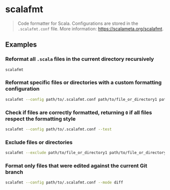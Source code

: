 # scalafmt

> Code formatter for Scala. Configurations are stored in the `.scalafmt.conf` file. More information: <https://scalameta.org/scalafmt>.

## Examples

### Reformat all `.scala` files in the current directory recursively

```bash
scalafmt
```

### Reformat specific files or directories with a custom formatting configuration

```bash
scalafmt --config path/to/.scalafmt.conf path/to/file_or_directory1 path/to/file_or_directory2 ...
```

### Check if files are correctly formatted, returning `0` if all files respect the formatting style

```bash
scalafmt --config path/to/.scalafmt.conf --test
```

### Exclude files or directories

```bash
scalafmt --exclude path/to/file_or_directory1 path/to/file_or_directory2 ...
```

### Format only files that were edited against the current Git branch

```bash
scalafmt --config path/to/.scalafmt.conf --mode diff
```
